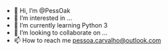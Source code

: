 - 👋 Hi, I’m @PessOak
- 👀 I’m interested in ...
- 🌱 I’m currently learning Python 3
- 💞️ I’m looking to collaborate on ...
- 📫 How to reach me pessoa.carvalho@outlook.com

<!---
PessOak/PessOak is a ✨ special ✨ repository because its `README.md` (this file) appears on your GitHub profile.
You can click the Preview link to take a look at your changes.
--->
